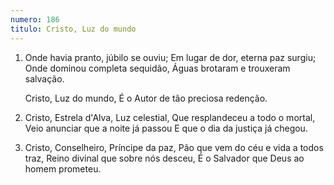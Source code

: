 ```yaml
---
numero: 186
titulo: Cristo, Luz do mundo
---
```

1. Onde havia pranto, júbilo se ouviu;
   Em lugar de dor, eterna paz surgiu;
   Onde dominou completa sequidão,
   Águas brotaram e trouxeram salvação.

    Cristo, Luz do mundo,
    É o Autor de tão preciosa redenção.

2. Cristo, Estrela d'Alva, Luz celestial,
   Que resplandeceu a todo o mortal,
   Veio anunciar que a noite já passou
   E que o dia da justiça já chegou.

3. Cristo, Conselheiro, Príncipe da paz,
   Pão que vem do céu e vida a todos traz,
   Reino divinal que sobre nós desceu,
   É o Salvador que Deus ao homem prometeu.

